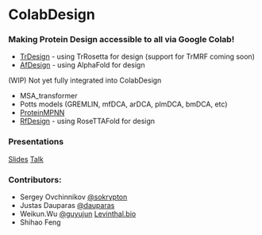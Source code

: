 # ColabDesign
### Making Protein Design accessible to all via Google Colab! 
- [TrDesign](/tr) - using TrRosetta for design (support for TrMRF coming soon)
- [AfDesign](/af) - using AlphaFold for design

(WIP) Not yet fully integrated into ColabDesign 
- MSA_transformer
- Potts models (GREMLIN, mfDCA, arDCA, plmDCA, bmDCA, etc)
- [ProteinMPNN](https://github.com/dauparas/ProteinMPNN)
- [RfDesign](https://github.com/RosettaCommons/RFDesign) - using RoseTTAFold for design

### Presentations
[Slides](https://docs.google.com/presentation/d/1Zy7lf_LBK0_G3e7YQLSPP5aj_-AR5I131fTsxJrLdg4/)
[Talk](https://www.youtube.com/watch?v=2HmXwlKWMVs)

### Contributors:
- Sergey Ovchinnikov [@sokrypton](https://github.com/sokrypton)
- Justas Dauparas [@dauparas](https://github.com/dauparas)
- Weikun.Wu [@guyujun](https://github.com/guyujun) [Levinthal.bio](http://levinthal.bio/en/)
- Shihao Feng
